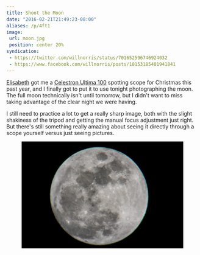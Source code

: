 ```yaml
---
title: Shoot the Moon
date: "2016-02-21T21:49:23-08:00"
aliases: /p/4ft1
image:
 url: moon.jpg
 position: center 20%
syndication:
 - https://twitter.com/willnorris/status/701652596746924032
 - https://www.facebook.com/willnorris/posts/10153185401941841
---
```


[Elisabeth][] got me a [Celestron Ultima 100][] spotting scope for Christmas this past year, and I
finally got to put it to use tonight photographing the moon.  The full moon technically isn't until
tomorrow, but I didn't want to miss taking advantage of the clear night we were having.

I still need to practice a lot to get a really sharp image, both with the slight shakiness of the
tripod and getting the manual focus adjustment just right.  But there's still something really
amazing about seeing it directly through a scope yourself versus just seeing pictures.

[Elisabeth]: https://notsoserendipitous.com/
[Celestron Ultima 100]: https://www.celestron.com/products/ultima-100-45-degree-spotting-scope

<figure>
  <a href="moon.jpg"><img src="moon.jpg" alt="close-up photo of the moon"></a>
</figure>
